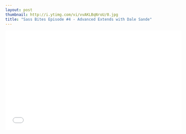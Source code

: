 ```yaml
---
layout: post
thumbnail: http://i.ytimg.com/vi/vvAKLBqNroU/0.jpg 
title: "Sass Bites Episode #4 - Advanced Extends with Dale Sande"
---
```


<iframe width='560' height='315' src='//www.youtube.com/embed/vvAKLBqNroU' frameborder='0' allowfullscreen></iframe>